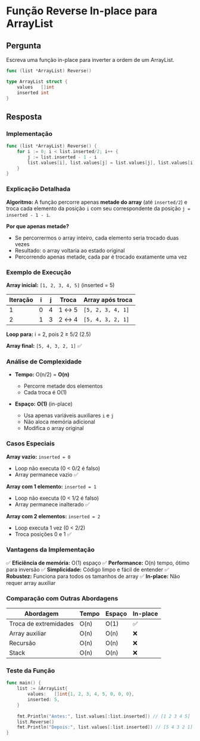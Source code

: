 # Função Reverse In-place para ArrayList

## Pergunta

Escreva uma função in-place para inverter a ordem de um ArrayList.

```go
func (list *ArrayList) Reverse()

type ArrayList struct {
    values   []int
    inserted int
}
```

## Resposta

### Implementação

```go
func (list *ArrayList) Reverse() {
    for i := 0; i < list.inserted/2; i++ {
        j := list.inserted - 1 - i
        list.values[i], list.values[j] = list.values[j], list.values[i]
    }
}
```

### Explicação Detalhada

**Algoritmo:** A função percorre apenas **metade do array** (até `inserted/2`) e troca cada elemento da posição `i` com seu correspondente da posição `j = inserted - 1 - i`.

**Por que apenas metade?**
- Se percorrermos o array inteiro, cada elemento seria trocado duas vezes
- Resultado: o array voltaria ao estado original
- Percorrendo apenas metade, cada par é trocado exatamente uma vez

### Exemplo de Execução

**Array inicial:** `[1, 2, 3, 4, 5]` (inserted = 5)

| Iteração | i | j | Troca | Array após troca |
|----------|---|---|-------|------------------|
| 1 | 0 | 4 | 1 ↔ 5 | `[5, 2, 3, 4, 1]` |
| 2 | 1 | 3 | 2 ↔ 4 | `[5, 4, 3, 2, 1]` |

**Loop para:** i = 2, pois 2 ≥ 5/2 (2.5)

**Array final:** `[5, 4, 3, 2, 1]` ✅

### Análise de Complexidade

- **Tempo:** O(n/2) = **O(n)**
  - Percorre metade dos elementos
  - Cada troca é O(1)

- **Espaço:** **O(1)** (in-place)
  - Usa apenas variáveis auxiliares `i` e `j`
  - Não aloca memória adicional
  - Modifica o array original

### Casos Especiais

**Array vazio:** `inserted = 0`
- Loop não executa (0 < 0/2 é falso)
- Array permanece vazio ✅

**Array com 1 elemento:** `inserted = 1`
- Loop não executa (0 < 1/2 é falso)
- Array permanece inalterado ✅

**Array com 2 elementos:** `inserted = 2`
- Loop executa 1 vez (0 < 2/2)
- Troca posições 0 e 1 ✅

### Vantagens da Implementação

✅ **Eficiência de memória:** O(1) espaço
✅ **Performance:** O(n) tempo, ótimo para inversão
✅ **Simplicidade:** Código limpo e fácil de entender
✅ **Robustez:** Funciona para todos os tamanhos de array
✅ **In-place:** Não requer array auxiliar

### Comparação com Outras Abordagens

| Abordagem | Tempo | Espaço | In-place |
|-----------|-------|--------|-----------|
| Troca de extremidades | O(n) | O(1) | ✅ |
| Array auxiliar | O(n) | O(n) | ❌ |
| Recursão | O(n) | O(n) | ❌ |
| Stack | O(n) | O(n) | ❌ |

### Teste da Função

```go
func main() {
    list := &ArrayList{
        values:   []int{1, 2, 3, 4, 5, 0, 0, 0},
        inserted: 5,
    }
    
    fmt.Println("Antes:", list.values[:list.inserted]) // [1 2 3 4 5]
    list.Reverse()
    fmt.Println("Depois:", list.values[:list.inserted]) // [5 4 3 2 1]
}
```